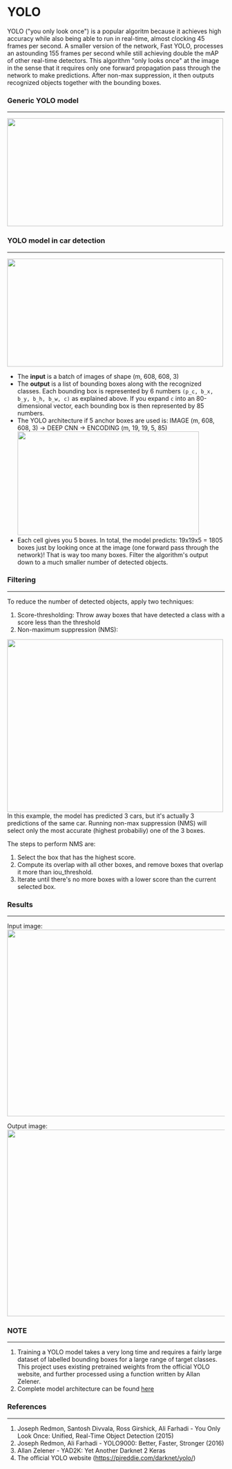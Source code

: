 # YOLO

YOLO ("you only look once") is a popular algoritm because it achieves high accuracy while also being able to run in real-time, almost clocking 45 frames per second. A smaller version of the network, Fast YOLO, processes an astounding 155 frames per second while still achieving double the mAP of other real-time detectors. This algorithm "only looks once" at the image in the sense that it requires only one forward propagation pass through the network to make predictions. After non-max suppression, it then outputs recognized objects together with the bounding boxes.

### Generic YOLO model
----------------------

<img src="https://raw.githubusercontent.com/tejaslodaya/car-detection-yolo/master/images/model_architecture.png?token=AKA30XxjIQ-Ni_3WBNvxI05MNVAdGpA7ks5aHD-swA%3D%3D" style="width:500px;height:250;">


### YOLO model in car detection
-------------------------------

<img src="https://raw.githubusercontent.com/tejaslodaya/car-detection-yolo/master/images/fig1.png?token=AKA30bdj7ChcMX1lAt3y7lQg9ox7Js-Kks5aHDj8wA%3D%3D" style="width:500px;height:250;">

- The **input** is a batch of images of shape (m, 608, 608, 3)
- The **output** is a list of bounding boxes along with the recognized classes. Each bounding box is represented by 6 numbers `(p_c, b_x, b_y, b_h, b_w, c)` as explained above. If you expand `c` into an 80-dimensional vector, each bounding box is then represented by 85 numbers. 
- The YOLO architecture if 5 anchor boxes are used is: IMAGE (m, 608, 608, 3) -> DEEP CNN -> ENCODING (m, 19, 19, 5, 85)
  <img src="https://raw.githubusercontent.com/tejaslodaya/car-detection-yolo/master/images/fig2.png?token=AKA30V3ySi1k3TBDsw7OBW4Ineya6llJks5aHDmnwA%3D%3D" style="width:420px;height:240px;">
- Each cell gives you 5 boxes. In total, the model predicts: 19x19x5 = 1805 boxes just by looking once at the image (one forward pass through the network)! That is way too many boxes. Filter the algorithm's output down to a much smaller number of detected objects. 

### Filtering
-------------
To reduce the number of detected objects, apply two techniques:
1. Score-thresholding: 
  Throw away boxes that have detected a class with a score less than the threshold
2. Non-maximum suppression (NMS):
  <img src="https://raw.githubusercontent.com/tejaslodaya/car-detection-yolo/master/images/non-max-suppression.png?token=AKA30Y4lDMCrjUHBKsmJ8qaxXWixOpmgks5aHDoewA%3D%3D" style="width:500px;height:400;">
  In this example, the model has predicted 3 cars, but it's actually 3 predictions of the same car. Running non-max suppression (NMS) will select only the most accurate (highest probabiliy) one of the 3 boxes.
  
  The steps to perform NMS are:
  1. Select the box that has the highest score.
  2. Compute its overlap with all other boxes, and remove boxes that overlap it more than iou_threshold.
  3. Iterate until there's no more boxes with a lower score than the current selected box.

### Results
-----------
Input image:
  <img src="https://raw.githubusercontent.com/tejaslodaya/car-detection-yolo/master/images/prediction_input.jpg?token=AKA30WzVW3VB3RY9UivbjCru5SwMNNgkks5aHDrEwA%3D%3D" style="width:768px;height:432px;">

Output image:
  <img src="https://raw.githubusercontent.com/tejaslodaya/car-detection-yolo/master/images/prediction_output.jpg?token=AKA30YhTUi5O4ZmWHf4Q4t8dKmq6_o2nks5aHDuhwA%3D%3D" style="width:768px;height:432px;">

### NOTE
--------
1. Training a YOLO model takes a very long time and requires a fairly large dataset of labelled bounding boxes for a large range of target classes. This project uses existing pretrained weights from the official YOLO website, and further processed using a function written by Allan Zelener.
2. Complete model architecture can be found [here](https://github.com/tejaslodaya/car-detection-yolo/blob/master/model.png)

### References
--------------
1. Joseph Redmon, Santosh Divvala, Ross Girshick, Ali Farhadi - You Only Look Once: Unified, Real-Time Object Detection (2015)
2. Joseph Redmon, Ali Farhadi - YOLO9000: Better, Faster, Stronger (2016)
3. Allan Zelener - YAD2K: Yet Another Darknet 2 Keras
4. The official YOLO website (https://pjreddie.com/darknet/yolo/)




